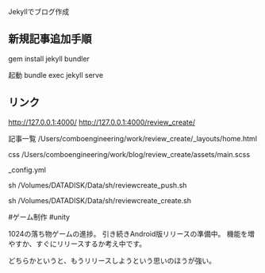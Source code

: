 Jekyllでブログ作成

## 新規記事追加手順



gem install jekyll bundler


起動
bundle exec jekyll serve

## リンク
http://127.0.0.1:4000/
http://127.0.0.1:4000/review_create/



記事一覧
/Users/comboengineering/work/review_create/_layouts/home.html



css
/Users/comboengineering/work/blog/review_create/assets/main.scss


_config.yml


sh /Volumes/DATADISK/Data/sh/reviewcreate_push.sh


sh /Volumes/DATADISK/Data/sh/reviewcreate_create.sh


#ゲーム制作
#unity

1024の落ち物ゲームの進捗。
引き続きAndroid版リリースの準備中。
機能を増やすか、すぐにリリースするか考え中です。

どちらかというと、もうリリースしようという思いのほうが強い。
